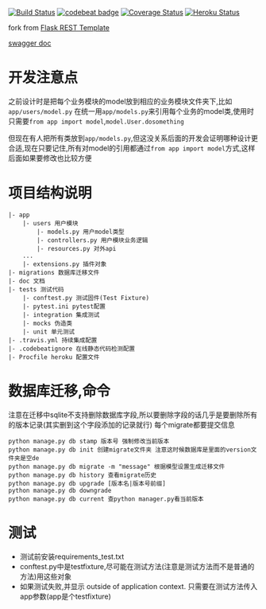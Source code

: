 [![Build Status](https://travis-ci.org/eightHundreds/irides.svg?branch=master)](https://travis-ci.org/eightHundreds/irides)
[![codebeat badge](https://codebeat.co/badges/d536af42-3a52-4dc8-9a13-4465112bed24)](https://codebeat.co/projects/github-com-eighthundreds-irides-master)
[![Coverage Status](https://coveralls.io/repos/github/eightHundreds/irides/badge.svg?branch=master)](https://coveralls.io/github/eightHundreds/irides?branch=master)
[![Heroku Status](https://heroku-badge.herokuapp.com/?app=irides&root=/alive)](https://irides.herokuapp.com)

fork from [Flask REST Template](https://github.com/alexandre/flask-rest-template)

[swagger doc](http://petstore.swagger.io/?url=https://irides.herokuapp.com/api/swagger.json)

# 开发注意点

之前设计时是把每个业务模块的model放到相应的业务模块文件夹下,比如`app/users/model.py`
在统一用`app/models.py`来引用每个业务的model类,使用时只需要`from app import model`,`model.User.dosomething`

但现在有人把所有类放到`app/models.py`,但这没关系后面的开发会证明哪种设计更合适,现在只要记住,所有对model的引用都通过`from app import model`方式,这样后面如果要修改也比较方便

# 项目结构说明

```
|- app
	|- users 用户模块
		|- models.py 用户model类型
		|- controllers.py 用户模块业务逻辑
		|- resources.py 对外api
	...
	|- extensions.py 插件对象
|- migrations 数据库迁移文件
|- doc 文档
|- tests 测试代码
	|- conftest.py 测试固件(Test Fixture)
	|- pytest.ini pytest配置
	|- integration 集成测试
	|- mocks 伪造类
	|- unit 单元测试
|- .travis.yml 持续集成配置
|- .codebeatignore 在线静态代码检测配置
|- Procfile heroku 配置文件
```

# 数据库迁移,命令
注意在迁移中sqlite不支持删除数据库字段,所以要删除字段的话几乎是要删除所有的版本记录(其实删到这个字段添加的记录就行)
每个migrate都要提交信息
```
python manage.py db stamp 版本号 强制修改当前版本
python manage.py db init 创建migrate文件夹 注意这时候数据库是里面的version文件夹是空de
python manage.py db migrate -m "message" 根据模型设置生成迁移文件
python manage.py db history 查看migrate历史
python manage.py db upgrade [版本名|版本号前缀]
python manage.py db downgrade
python manage.py db current 查python manager.py看当前版本
```

# 测试

- 测试前安装requirements_test.txt
- conftest.py中是testfixture,尽可能在测试方法(注意是测试方法而不是普通的方法)用这些对象
- 如果测试失败,并显示 outside of application context. 只需要在测试方法传入app参数(app是个testfixture)
